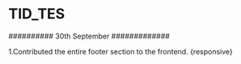 # TID_TES


########## 30th September #############

1.Contributed the entire footer section to the frontend. {responsive}
